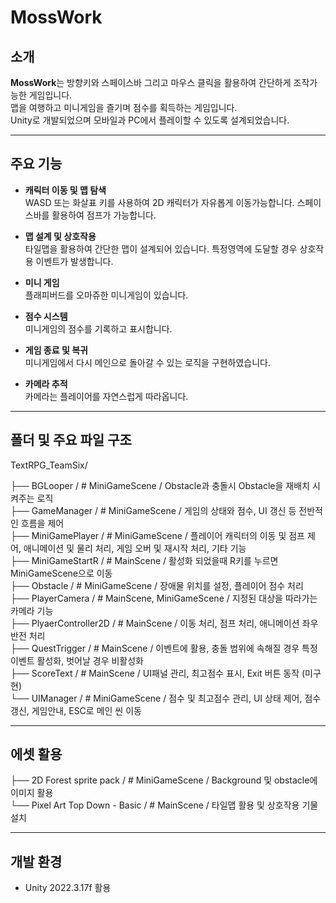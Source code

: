 # MossWork

## 소개

**MossWork**는 방향키와 스페이스바 그리고 마우스 클릭을 활용하여 간단하게 조작가능한 게임입니다.  
맵을 여행하고 미니게임을 즐기며 점수를 획득하는 게임입니다.  
Unity로 개발되었으며 모바일과 PC에서 플레이할 수 있도록 설계되었습니다.

---

## 주요 기능

- **캐릭터 이동 및 맵 탐색**  
  WASD 또는 화살표 키를 사용하여 2D 캐릭터가 자유롭게 이동가능합니다.
  스페이스바를 활용하여 점프가 가능합니다.

- **맵 설계 및 상호작용**  
  타일맵을 활용하여 간단한 맵이 설계되어 있습니다.
  특정영역에 도달할 경우 상호작용 이벤트가 발생합니다.

- **미니 게임**  
  플래피버드를 오마쥬한 미니게임이 있습니다.

- **점수 시스템**  
  미니게임의 점수를 기록하고 표시합니다.

- **게임 종료 및 복귀**  
  미니게임에서 다시 메인으로 돌아갈 수 있는 로직을 구현하였습니다.

- **카메라 추적**  
  카메라는 플레이어를 자연스럽게 따라옵니다.

---

## 폴더 및 주요 파일 구조
TextRPG_TeamSix/

├── BGLooper / # MiniGameScene / Obstacle과 충돌시 Obstacle을 재배치 시켜주는 로직  
├── GameManager / # MiniGameScene / 게임의 상태와 점수, UI 갱신 등 전반적인 흐름을 제어  
├── MiniGamePlayer / # MiniGameScene / 플레이어 캐릭터의 이동 및 점프 제어, 애니메이션 및 물리 처리, 게임 오버 및 재시작 처리, 기타 기능  
├── MiniGameStartR / # MainScene / 활성화 되었을때 R키를 누르면 MiniGameScene으로 이동  
├── Obstacle / # MiniGameScene / 장애물 위치를 설정, 플레이어 점수 처리  
├── PlayerCamera / # MainScene, MiniGameScene / 지정된 대상을 따라가는 카메라 기능  
├── PlyaerController2D / # MainScene / 이동 처리, 점프 처리, 애니메이션 좌우 반전 처리  
├── QuestTrigger / # MainScene / 이벤트에 활용, 충돌 범위에 속해질 경우 특정 이벤트 활성화, 벗어날 경우 비활성화  
├── ScoreText / # MainScene / UI패널 관리, 최고점수 표시, Exit 버튼 동작 (미구현)  
└── UIManager / # MiniGameScene / 점수 및 최고점수 관리, UI 상태 제어, 점수 갱신, 게임안내, ESC로 메인 씬 이동  

---

## 에셋 활용

├── 2D Forest sprite pack / # MiniGameScene / Background 및 obstacle에 이미지 활용  
└── Pixel Art Top Down - Basic / # MainScene / 타일맵 활용 및 상호작용 기물 설치

---

## 개발 환경

- Unity 2022.3.17f 활용  
